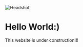 <html>
<body>
  
  <img src='file:///C:/Users/brigi/Desktop/40212635_710494179302774_6326379903797166080_o.html' alt="Headshot">
  <h1>Hello World:)</h1>
    <p>This website is under construction!!!</p>
</body>
</html>
